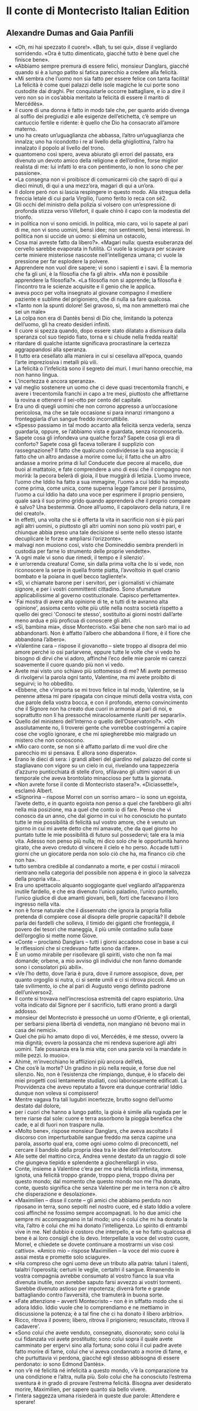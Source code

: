 # Il conte di Montecristo Italian Edition
## Alexandre Dumas and Gaia Panfili
- «Oh, mi hai spezzato il cuore!». «Bah, tu sei qui», disse il vegliardo sorridendo. «Ora è tutto dimenticato, giacché tutto è bene quel che finisce bene».
- «Abbiamo sempre premura di essere felici, monsieur Danglars, giacché quando si è a lungo patito si fatica parecchio a credere alla felicità.
- «Mi sembra che l’uomo non sia fatto per essere felice con tanta facilità! La felicità è come quei palazzi delle isole magiche le cui porte sono custodite dai draghi. Per conquistarle occorre battagliare, e io a dire il vero non so in cos’abbia meritato la felicità di essere il marito di Mercédès».
- il cuore di una donna è fatto in modo tale che, per quanto arido divenga al soffio dei pregiudizi e alle esigenze dell’etichetta, c’è sempre un cantuccio fertile e ridente: è quello che Dio ha consacrato all’amore materno.
- uno ha creato un’uguaglianza che abbassa, l’altro un’uguaglianza che innalza; uno ha ricondotto i re al livello della ghigliottina, l’altro ha innalzato il popolo al livello del trono.
- quantomeno così spero, aveva abiurato gli errori del passato, era divenuto un devoto amico della religione e dell’ordine, forse miglior realista di me: lui infatti lo era con pentimento, io non lo sono che per passione».
- «La consegna non vi proibisce di comunicarmi ciò che saprò di qui a dieci minuti, di qui a una mezz’ora, magari di qui a un’ora.
- Il dolore però non si lascia respingere in questo modo. Alla stregua della freccia letale di cui parla Virgilio, l’uomo ferito lo reca con sé2.
- Gli occhi del ministro della polizia si volsero con un’espressione di profonda stizza verso Villefort, il quale chinò il capo con la modestia del trionfo.
- in politica non vi sono omicidi. In politica, mio caro, voi lo sapete al pari di me, non vi sono uomini, bensì idee; non sentimenti, bensì interessi. In politica non si uccide un uomo: si elimina un ostacolo,
- Cosa mai avreste fatto da libero?». «Magari nulla: questa esuberanza del cervello sarebbe evaporata in futilità. Ci vuole la sciagura per scavare certe miniere misteriose nascoste nell’intelligenza umana; ci vuole la pressione per far esplodere la polvere.
- Apprendere non vuol dire sapere; vi sono i sapienti e i savi. È la memoria che fa gli uni, è la filosofia che fa gli altri». «Ma non è possibile apprendere la filosofia?». «La filosofia non si apprende; la filosofia è l’incontro tra le scienze acquisite e il genio che le applica.
- aveva poco per volta insegnato al giovane compagno il mestiere paziente e sublime del prigioniero, che di nulla sa fare qualcosa.
- «Tanto non la spunti dolore! Sei gravoso, sì, ma non ammetterò mai che sei un male»
- La colpa non era di Dantès bensì di Dio che, limitando la potenza dell’uomo, gli ha creato desideri infiniti.
- Il cuore si spezza quando, dopo essere stato dilatato a dismisura dalla speranza col suo tiepido fiato, torna e si chiude nella fredda realtà!
- ritardare di qualche istante significava procrastinare la certezza aggrappandosi alla speranza.
- Il tutto era cesellato alla maniera in cui si cesellava all’epoca, quando l’arte impreziosiva i metalli più vili.
- La felicità o l’infelicità sono il segreto dei muri. I muri hanno orecchie, ma non hanno lingua.
- L’incertezza è ancora speranza».
- val meglio sostenere un uomo che ci deve quasi trecentomila franchi, e avere i trecentomila franchi in capo a tre mesi, piuttosto che affrettarne la rovina e ottenere il sei-otto per cento del capitale.
- Era uno di quegli uomini che non corrono appresso a un’occasione pericolosa, ma che se tale occasione si para innanzi rimangono a fronteggiarla d’un sangue freddo incorruttibile.
- «Spesso passiamo in tal modo accanto alla felicità senza vederla, senza guardarla, oppure, se l’abbiamo vista e guardata, senza riconoscerla.
- Sapete cosa gli infondeva una qualche forza? Sapete cosa gli era di conforto? Sapete cosa gli faceva tollerare il supplizio con rassegnazione? Il fatto che qualcuno condividesse la sua angoscia; il fatto che un altro andasse a morire come lui; il fatto che un altro andasse a morire prima di lui! Conducete due pecore al macello, due buoi al mattatoio, e fate comprendere a uno di essi che il compagno non morirà: la pecora belerà di gioia, il bue muggirà di letizia. L’uomo invece, l’uomo che Iddio ha fatto a sua immagine, l’uomo a cui Iddio ha imposto come prima, come unica, come superna legge l’amore per il prossimo, l’uomo a cui Iddio ha dato una voce per esprimere il proprio pensiero, quale sarà il suo primo grido quando apprenderà che il proprio compare è salvo? Una bestemmia. Onore all’uomo, il capolavoro della natura, il re del creato!».
- In effetti, una volta che si è offerta la vita in sacrificio non si è più pari agli altri uomini, o piuttosto gli altri uomini non sono più vostri pari, e chiunque abbia preso una tale decisione si sente nello stesso istante decuplicare le forze e ampliarsi l’orizzonte».
- malvagi non muoiono così, visto che Domineddio sembra prenderli in custodia per farne lo strumento delle proprie vendette».
- 'A ogni male vi sono due rimedi, il tempo e il silenzio'.
- è un’orrenda creatura! Come, sin dalla prima volta che lo si vede, non riconoscere la serpe in quella fronte piatta, l’avvoltoio in quel cranio bombato e la poiana in quel becco tagliente!».
- «Sì, vi chiamate barone per i servitori, per i giornalisti vi chiamate signore, e per i vostri committenti cittadino. Sono sfumature applicabilissime al governo costituzionale. Capisco perfettamente».
- 'Fai mostra di avere alta opinione di te, e tutti di te avranno alta opinione', assioma cento volte più utile nella nostra società rispetto a quello dei greci 'Conosci te stesso', sostituito ai giorni nostri dall’arte meno ardua e più proficua di conoscere gli altri.
- «Sì, bambina mia», disse Montecristo. «Sai bene che non sarò mai io ad abbandonarti. Non è affatto l’albero che abbandona il fiore, è il fiore che abbandona l’albero».
- «Valentine cara – rispose il giovanotto – siete troppo al disopra del mio amore perché io osi parlarvene, eppure tutte le volte che vi vedo ho bisogno di dirvi che vi adoro, affinché l’eco delle mie parole mi carezzi soavemente il cuore quando più non vi vedo.
- Avete mai visto uno schiavo più sottomesso di me? Mi avete permesso di rivolgervi la parola ogni tanto, Valentine, ma mi avete proibito di seguirvi; io ho obbedito.
- «Ebbene, che v’importa se mi trovo felice in tal modo, Valentine, se la perenne attesa mi pare ripagata con cinque minuti della vostra vista, con due parole della vostra bocca, e con il profondo, eterno convincimento che il Signore non ha creato due cuori in armonia al pari di noi, e soprattutto non li ha pressoché miracolosamente riuniti per separarli».
- Quello del ministero dell’Interno o quello dell’Osservatorio?». «Oh assolutamente no, lì troverei gente che vorrebbe costringermi a capire cose che voglio ignorare, e che mi spiegherebbe mio malgrado un mistero che non conoscono.
- «Mio caro conte, se non si è affatto parlato di me vuol dire che parecchio mi si pensava. E allora sono disperato».
- Erano le dieci di sera: i grandi alberi del giardino nel palazzo del conte si stagliavano con vigore su un cielo in cui, rivelando una tappezzeria d’azzurro punticchiata di stelle d’oro, sfilavano gli ultimi vapori di un temporale che aveva brontolato minaccioso per tutta la giornata.
- «Non avrete forse il conte di Montecristo stasera?». «Diciassette!», esclamò Albert.
- «Signorina – rispose Morrel con un sorriso amaro – io sono un egoista, l’avete detto, e in quanto egoista non penso a quel che farebbero gli altri nella mia posizione, ma a quel che conto io di fare. Penso che vi conosco da un anno, che dal giorno in cui vi ho conosciuto ho puntato tutte le mie possibilità di felicità sul vostro amore, che è venuto un giorno in cui mi avete detto che mi amavate, che da quel giorno ho puntato tutte le mie possibilità di futuro sul possedervi; tale era la mia vita. Adesso non penso più nulla; mi dico solo che le opportunità hanno girato, che avevo creduto di vincere il cielo e ho perso. Accade tutti i giorni che un giocatore perda non solo ciò che ha, ma financo ciò che non ha».
- tutto sembra credibile al condannato a morte, e per costui i miracoli rientrano nella categoria del possibile non appena è in gioco la salvezza della propria vita…
- Era uno spettacolo alquanto soggiogante quel vegliardo all’apparenza inutile fardello, e che era divenuto l’unico paladino, l’unico puntello, l’unico giudice di due amanti giovani, belli, forti che facevano il loro ingresso nella vita.
- non è forse naturale che il dissennato che ignora la propria follia pretenda di compiere cose al disopra delle proprie capacità? Il debole parla dei fardelli che solleva, il timido dei giganti che fronteggia, il povero dei tesori che maneggia, il più umile contadino sulla base dell’orgoglio si mette nome Giove.
- «Conte – proclamò Danglars – tutti i giorni accadono cose in base a cui le riflessioni che si credevano fatte sono da rifare».
- È un uomo mirabile per risollevare gli spiriti, visto che non fa mai domande; orbene, a mio avviso gli individui che non fanno domande sono i consolatori più abili».
- «Ve l’ho detto, dove l’aria è pura, dove il rumore assopisce, dove, per quanto orgoglio si nutra, ci si sente umili e ci si ritrova piccoli. Amo un tale svilimento, io che al pari di Augusto vengo definito padrone dell’universo»2.
- Il conte si trovava nell’incresciosa estremità del capro espiatorio. Una volta indicato dal Signore per il sacrificio, tutti erano pronti a dargli addosso.
- monsieur del Montecristo è pressoché un uomo d’Oriente, e gli orientali, per serbarsi piena libertà di vendetta, non mangiano né bevono mai in casa dei nemici».
- Quel che più ho amato dopo di voi, Mercédès, è me stesso, ovvero la mia dignità; ovvero la possanza che mi rendeva superiore agli altri uomini. Tale possanza era la mia vita; con una parola voi la mandate in mille pezzi. Io muoio».
- Ahimè, m’invecchiano le afflizioni più ancora dell’età,
- Che cos’è la morte? Un gradino in più nella requie, e forse due nel silenzio. No, non è l’esistenza che rimpiango, dunque, è lo sfacelo dei miei progetti così lentamente studiati, così laboriosamente edificati. La Provvidenza che avevo reputato a favore era dunque contraria! Iddio dunque non voleva si compissero!
- Mentre vagava fra tali lugubri incertezze, brutto sogno dell’uomo destato dal dolore,
- per i cuori che hanno a lungo patito, la gioia è simile alla rugiada per le terre riarse dal sole: cuore e terra assorbono la pioggia benefica che cade, e al di fuori non traspare nulla.
- «Molto bene», rispose monsieur Danglars, che aveva ascoltato il discorso con imperturbabile sangue freddo ma senza capirne una parola, assorto qual era, come ogni uomo colmo di preconcetti, nel cercare il bandolo della propria idea tra le idee dell’interlocutore.
- Alle sette del mattino circa, Andrea venne destato da un raggio di sole che giungeva tiepido e splendente a giocherellargli in viso.
- Conte, insieme a Valentine c’era per me una felicità infinita, immensa, ignota, una felicità troppo grande, troppo piena, troppo divina per questo mondo; dal momento che questo mondo non me l’ha donata, conte, questo significa che senza Valentine per me in terra non c’è altro che disperazione e desolazione».
- «Maximilien – disse il conte – gli amici che abbiamo perduto non riposano in terra, sono sepolti nel nostro cuore, ed è stato Iddio a volere così affinché ne fossimo sempre accompagnati. Io ho due amici che sempre mi accompagnano in tal modo; uno è colui che mi ha donato la vita, l’altro è colui che mi ha donato l’intelligenza. Lo spirito di entrambi vive in me. Nel dubbio è costoro che interpello, e se ho fatto qualcosa di bene è ai loro consigli che lo devo. Interpellate la voce del vostro cuore, Morrel, e chiedete se dovete continuare a mostrarmi un viso così cattivo». «Amico mio – rispose Maximilien – la voce del mio cuore è assai mesta e promette solo sciagure».
- «Ha compreso che ogni uomo deve un tributo alla patria: taluni i talenti, talaltri l’operosità; certuni le veglie, certaltri il sangue. Rimanendo in vostra compagnia avrebbe consumato al vostro fianco la sua vita divenuta inutile, non avrebbe saputo farsi avvezzo ai vostri tormenti. Sarebbe divenuto astioso per impotenza; diverrà forte e grande battagliando contro l’avversità, che tramuterà in buona sorte.
- «Fate attenzione – avvertì Montecristo – non è in siffatto modo che si adora Iddio. Iddio vuole che lo comprendiamo e ne mettiamo in discussione la potenza; è a tal fine che ci ha donato il libero arbitrio».
- Ricco, ritrova il povero; libero, ritrova il prigioniero; resuscitato, ritrova il cadavere'.
- «Sono colui che avete venduto, consegnato, disonorato; sono colui la cui fidanzata voi avete prostituito; sono colui sopra il quale avete camminato per ergervi sino alla fortuna; sono colui il cui padre avete fatto morire di fame, colui che vi aveva condannato a morire di fame, e che purtuttavia vi perdona, giacché egli stesso abbisogna di essere perdonato: io sono Edmond Dantès».
- non v’è né felicità né infelicità a questo mondo, v’è la comparazione tra una condizione e l’altra, nulla più. Solo colui che ha conosciuto l’estrema sventura è in grado di provare l’estrema felicità. Bisogna aver desiderato morire, Maximilien, per sapere quanto sia bello vivere.
- l’intera saggezza umana risiederà in queste due parole: Attendere e sperare!

